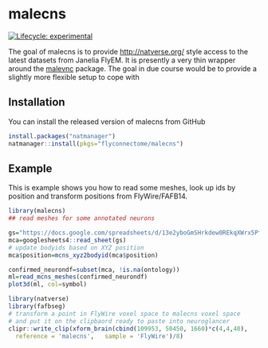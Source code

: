 # malecns

<!-- badges: start -->
[![Lifecycle: experimental](https://img.shields.io/badge/lifecycle-experimental-orange.svg)](https://lifecycle.r-lib.org/articles/stages.html#experimental)
<!-- badges: end -->

The goal of malecns is to provide http://natverse.org/ style access to the
latest datasets from Janelia FlyEM. It is presently a very thin wrapper around the 
[malevnc](https://github.com/flyconnectome/malevnc) package. The goal in due
course would be to provide a slightly more flexible setup to cope with 

## Installation

You can install the released version of malecns from GitHub

``` r
install.packages("natmanager")
natmanager::install(pkgs="flyconnectome/malecns")

```

## Example

This is example shows you how to read some meshes, look up ids by position
and transform positions from FlyWire/FAFB14.

``` r
library(malecns)
## read meshes for some annotated neurons

gs="https://docs.google.com/spreadsheets/d/13e2yboGmSHrkdew0REkqXWrx5PfHrwPbZZArySjIHtA/edit?usp=sharing"
mca=googlesheets4::read_sheet(gs)
# update bodyids based on XYZ position
mca$position=mcns_xyz2bodyid(mca$position)

confirmed_neurondf=subset(mca, !is.na(ontology))
ml=read_mcns_meshes(confirmed_neurondf)
plot3d(ml, col=symbol)

library(natverse)
library(fafbseg)
# transform a point in FlyWire voxel space to malecns voxel space
# and put it on the clipbaord ready to paste into neuroglancer
clipr::write_clip(xform_brain(cbind(109953, 50450, 1660)*c(4,4,40), 
  reference = 'malecns',   sample = 'FlyWire')/8)
```
